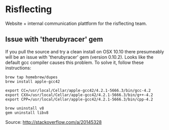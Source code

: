 # Risflecting
Website + internal communication plattform for the risflecting team.

## Issue with 'therubyracer' gem
If you pull the source and try a clean install on OSX 10.10 there presumeably will be an issue with 'therubyracer' gem (version 0.10.2).
Looks like the default gcc compiler causes this problem. To solve it, follow these instructions:
```
brew tap homebrew/dupes
brew install apple-gcc42

export CC=/usr/local/Cellar/apple-gcc42/4.2.1-5666.3/bin/gcc-4.2
export CXX=/usr/local/Cellar/apple-gcc42/4.2.1-5666.3/bin/g++-4.2
export CPP=/usr/local/Cellar/apple-gcc42/4.2.1-5666.3/bin/cpp-4.2

brew uninstall v8
gem uninstall libv8
```
Source: http://stackoverflow.com/a/20145328
